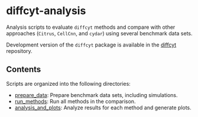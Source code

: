 # diffcyt-analysis

Analysis scripts to evaluate `diffcyt` methods and compare with other approaches (`Citrus`, `CellCnn`, and `cydar`) using several benchmark data sets.

Development version of the `diffcyt` package is available in the [diffcyt](https://github.com/lmweber/diffcyt) repository.


## Contents

Scripts are organized into the following directories:

- [prepare_data](prepare_data/): Prepare benchmark data sets, including simulations.
- [run_methods](run_methods/): Run all methods in the comparison.
- [analysis_and_plots](analysis_and_plots/): Analyze results for each method and generate plots.

